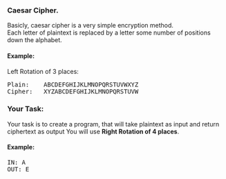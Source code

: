 ### Caesar Cipher.
Basicly, caesar cipher is a very simple encryption method.<br>
Each letter of plaintext is replaced by a letter some number of positions down the alphabet.<br>
#### Example:
Left Rotation of 3 places:<br>
<pre>Plain:    ABCDEFGHIJKLMNOPQRSTUVWXYZ
Cipher:   XYZABCDEFGHIJKLMNOPQRSTUVW
</pre>
### Your Task:
Your task is to create a program, that will take plaintext as input and return ciphertext as output
You will use **Right Rotation of 4 places**.
#### Example:
<pre>IN: A
OUT: E
</pre>
